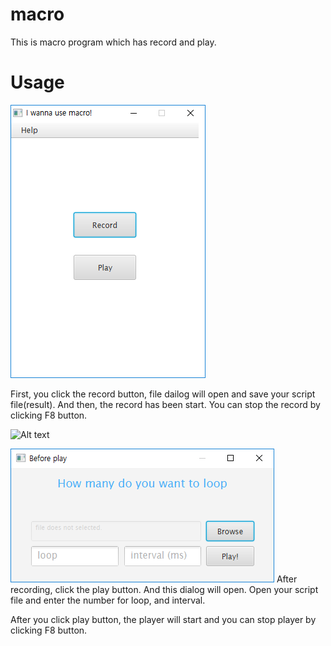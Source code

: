 # macro

This is macro program which has record and play.

# Usage
![Alt text](./screenshots/intro.PNG "Optional title")

First, you click the record button, file dailog will open and save your script file(result). And then, the record has been start. You can stop the record by clicking F8 button. 

![Alt text](./screenshots/usage.PNG "Optional title")

![Alt text](./screenshots/play.PNG "Optional title")
After recording, click the play button. And this dialog will open. Open your script file and enter the number for loop, and interval.

After you click play button, the player will start and you can stop player by clicking F8 button.